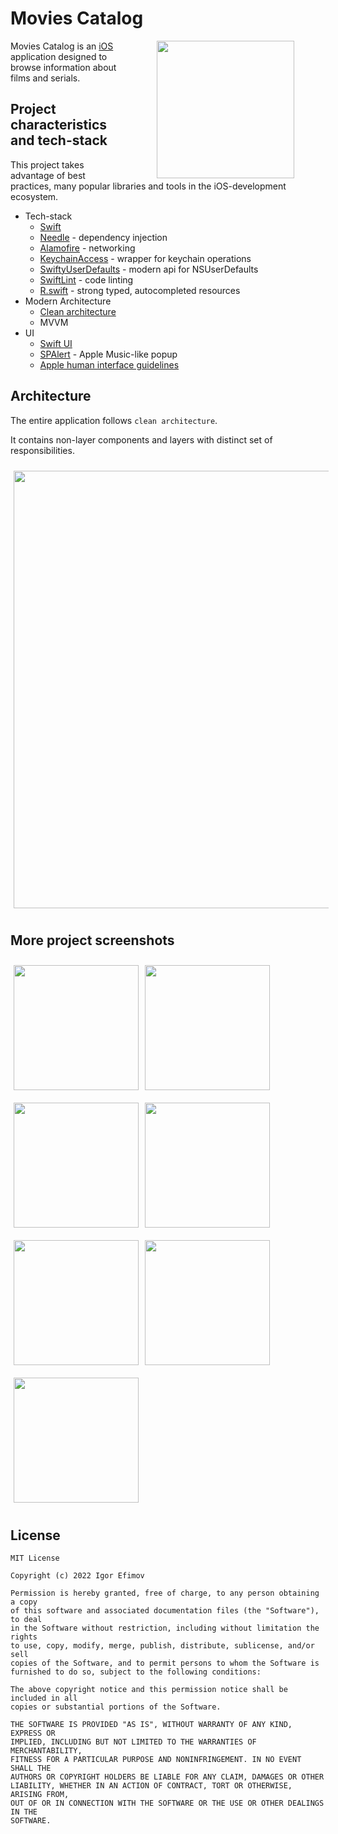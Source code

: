 # Movies Catalog

<img src="https://user-images.githubusercontent.com/47276603/200172823-afd97da9-2d4b-47e1-89c2-84f059b1bd03.png" height = "220" align="right" hspace="50">

Movies Catalog is an [iOS](https://en.wikipedia.org/wiki/IOS) application designed to browse information about films and serials.

## Project characteristics and tech-stack

This project takes advantage of best practices, many popular libraries and tools in the iOS-development ecosystem.

* Tech-stack
    * [Swift](https://www.swift.org)
    * [Needle](https://github.com/uber/needle) - dependency injection
    * [Alamofire](https://github.com/Alamofire/Alamofire) - networking
    * [KeychainAccess](https://github.com/kishikawakatsumi/KeychainAccess) - wrapper for keychain operations
    * [SwiftyUserDefaults](https://github.com/sunshinejr/SwiftyUserDefaults) - modern api for NSUserDefaults
    * [SwiftLint](https://github.com/realm/SwiftLint) - code linting
    * [R.swift](https://github.com/mac-cain13/R.swift) - strong typed, autocompleted resources
* Modern Architecture
  * [Clean architecture](https://blog.cleancoder.com/uncle-bob/2012/08/13/the-clean-architecture.html)
  * MVVM
* UI
  * [Swift UI](https://developer.apple.com/xcode/swiftui/)
  * [SPAlert](https://github.com/ivanvorobei/SPAlert) - Apple Music-like popup
  * [Apple human interface guidelines](https://developer.apple.com/design/human-interface-guidelines/)

## Architecture
The entire application follows `clean architecture`.

It contains non-layer components and layers with distinct set of responsibilities.

<img src="https://user-images.githubusercontent.com/47276603/200173805-58b2a4bb-6db7-4a81-b9c4-ddc76347298b.png" width="700" hspace="5" vspace ="10">

## More project screenshots

<img src="https://user-images.githubusercontent.com/47276603/200174180-09f117ae-101a-4263-97f0-90d6085979cc.png" width="200" hspace="5" vspace ="10">
<img src="https://user-images.githubusercontent.com/47276603/200174178-0a2c89cc-dd9b-4520-b965-dd4436ffb147.png" width="200" hspace="5" align="left" vspace ="10">
<br/>
<img src="https://user-images.githubusercontent.com/47276603/200174176-c8f5c2dd-2582-4752-b417-264c47515922.png" width="200" hspace="5" vspace ="10">
<img src="https://user-images.githubusercontent.com/47276603/200174177-4ec6983b-1b3e-42b1-98e3-5d15e34e068d.png" width="200" hspace="5" align="left" vspace ="10">
<br/>
<img src="https://user-images.githubusercontent.com/47276603/200174167-3c04b2b2-c212-48a5-ab6e-cea489ec74f2.png" width="200" hspace="5" vspace ="10">
<img src="https://user-images.githubusercontent.com/47276603/200174171-d4fe4847-c59f-4896-98a0-501577969dcf.png" width="200" hspace="5" align="left" vspace ="10">
<br/>
<img src="https://user-images.githubusercontent.com/47276603/200174165-2fe10389-1e8a-4ba2-ba91-f2c90134d5d7.png" width="200" hspace="5" vspace ="10">
<br/>

## License
```
MIT License

Copyright (c) 2022 Igor Efimov

Permission is hereby granted, free of charge, to any person obtaining a copy
of this software and associated documentation files (the "Software"), to deal
in the Software without restriction, including without limitation the rights
to use, copy, modify, merge, publish, distribute, sublicense, and/or sell
copies of the Software, and to permit persons to whom the Software is
furnished to do so, subject to the following conditions:

The above copyright notice and this permission notice shall be included in all
copies or substantial portions of the Software.

THE SOFTWARE IS PROVIDED "AS IS", WITHOUT WARRANTY OF ANY KIND, EXPRESS OR
IMPLIED, INCLUDING BUT NOT LIMITED TO THE WARRANTIES OF MERCHANTABILITY,
FITNESS FOR A PARTICULAR PURPOSE AND NONINFRINGEMENT. IN NO EVENT SHALL THE
AUTHORS OR COPYRIGHT HOLDERS BE LIABLE FOR ANY CLAIM, DAMAGES OR OTHER
LIABILITY, WHETHER IN AN ACTION OF CONTRACT, TORT OR OTHERWISE, ARISING FROM,
OUT OF OR IN CONNECTION WITH THE SOFTWARE OR THE USE OR OTHER DEALINGS IN THE
SOFTWARE.
```